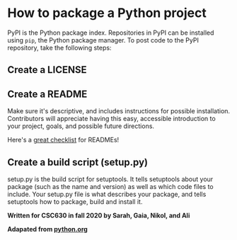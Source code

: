 # How to package a Python project

PyPI is the Python package index. Repositories in PyPI can be installed using `pip`, the Python package manager. To post code to the PyPI repository, take the following steps:

## Create a LICENSE
## Create a README
Make sure it's descriptive, and includes instructions for possible installation. Contributors will appreciate having this easy, accessible introduction to your project, goals, and possible future directions. 

Here's a [great checklist](https://github.com/ddbeck/readme-checklist/blob/main/checklist.md) for READMEs! 
## Create a build script (setup.py)

setup.py is the build script for setuptools. It tells setuptools about your package (such as the name and version) as well as which code files to include. Your setup.py file is what describes your package, and tells setuptools how to package, build and install it.


**Written for CSC630 in fall 2020 by Sarah, Gaia, Nikol, and Ali**

**Adapated from [python.org](https://packaging.python.org/tutorials/packaging-projects/)**
